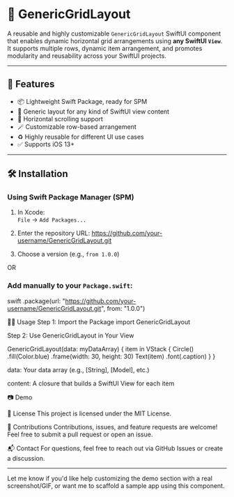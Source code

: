 # 🧩 GenericGridLayout

A reusable and highly customizable `GenericGridLayout` SwiftUI component that enables dynamic horizontal grid arrangements using **any SwiftUI `View`**. It supports multiple rows, dynamic item arrangement, and promotes modularity and reusability across your SwiftUI projects.

---

## 🚀 Features

- 📦 Lightweight Swift Package, ready for SPM
- 🧱 Generic layout for any kind of SwiftUI view content
- 🧭 Horizontal scrolling support
- 🪄 Customizable row-based arrangement
- ♻️ Highly reusable for different UI use cases
- ✅ Supports iOS 13+

---

## 🛠 Installation

### Using Swift Package Manager (SPM)

1. In Xcode:  
   `File` → `Add Packages...`

2. Enter the repository URL:
https://github.com/your-username/GenericGridLayout.git

3. Choose a version (e.g., `from 1.0.0`)

OR

### Add manually to your `Package.swift`:

swift
.package(url: "https://github.com/your-username/GenericGridLayout.git", from: "1.0.0")

🧑‍💻 Usage
Step 1: Import the Package
import GenericGridLayout


Step 2: Use GenericGridLayout in Your View

GenericGridLayout(data: myDataArray) { item in
    VStack {
        Circle()
            .fill(Color.blue)
            .frame(width: 30, height: 30)
        Text(item)
            .font(.caption)
    }
}


data: Your data array (e.g., [String], [Model], etc.)

content: A closure that builds a SwiftUI View for each item




📷 Demo



📝 License
This project is licensed under the MIT License.

🤝 Contributions
Contributions, issues, and feature requests are welcome!
Feel free to submit a pull request or open an issue.

📬 Contact
For questions, feel free to reach out via GitHub Issues or create a discussion.


---

Let me know if you'd like help customizing the demo section with a real screenshot/GIF, or want me to scaffold a sample app using this component.
